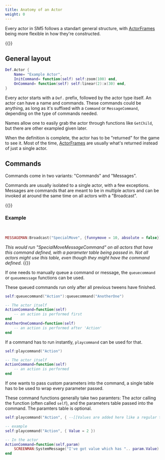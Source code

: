 ```yaml
---
title: Anatomy of an Actor
weight: 0
---
```


<!-- TODO: This is just getting started. If you've got ideas for this, please help out! -->

Every actor in SM5 follows a standart general structure, with [ActorFrames](../../actorframe/) being more flexible in how they're constructed.

{{<toc>}}

## General layout

```lua
Def.Actor {
	Name= "Example Actor",
	InitCommand= function(self) self:zoom(100) end,
	OnCommand= function(self) self:linear(2):x(30) end,
}
```

Every actor starts with a `Def.` prefix, followed by the actor type itself. An actor can have a name and commands. These commands could be anything, as long as it's suffixed with a `Command` or `MessageCommand`, depending on the type of commands needed.

Names allow one to easily grab the actor through functions like `GetChild`, but there are other exampled given later.

When the definition is complete, the actor has to be "returned" for the game to see it. Most of the time, [ActorFrames](../../actorframe/) are usually what's returned instead of just a single actor.

## Commands

Commands come in two variants: "Commands" and "Messages".

Commands are usually isolated to a single actor, with a few exceptions. Messages are commands that are meant to be in multiple actors and can be invoked at around the same time on all actors with a "Broadcast".

{{<hint info>}}
### Example
<br>

```lua
MESSAGEMAN:Broadcast("SpecialMove", {funnymove = 10, absolute = false})
```

_This would run "SpecialMoveMessageCommand" on all actors that have this command defined, with a parameter table being passed in. Not all actors might use this table, even though they might have the command defined._
{{</hint>}}

If one needs to manually queue a command or message, the `queuecommand` or `queuemessage` functions can be used.

These queued commands run only after all previous tweens have finished.

```lua
self:queuecommand("Action"):queuecommand("AnotherOne")

-- The actor itself
ActionCommand=function(self)
	-- an action is performed first
end
AnotherOneCommand=function(self)
	-- an action is performed after 'Action'
end
```

If a command has to run instantly, `playcommand` can be used for that.

```lua
self:playcommand("Action")

-- The actor itself
ActionCommand=function(self)
	-- an action is performed
end
```

If one wants to pass custom parameters into the command, a single table has to be used to wrap every parameter passed.

These command functions generally take two paramters: The actor calling the function (often called `self`), and the parameters table passed into the command. The paramters table is optional.

```lua
self:playcommand("Action", { --[[Values are added here like a regular table.]] })

-- example
self:playcommand("Action", { Value = 2 })

-- In the actor
ActionCommand=function(self,param)
	SCREENMAN:SystemMessage("I've got value which has ".. param.Value)
end
```
<!-- TODO: Document the difference between the two and add more notes!-->
